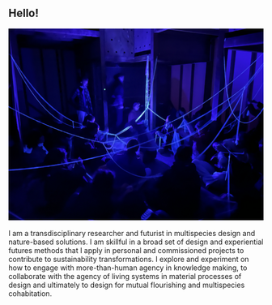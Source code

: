 ## Hello!

![](../images/homepic.jpg)

I am a transdisciplinary researcher and futurist in multispecies design and nature-based solutions. I am skillful in a broad set of design and experiential futures methods that I apply in personal and commissioned projects to contribute to sustainability transformations. I explore and experiment on how to engage with more-than-human agency in knowledge making, to collaborate with the agency of living systems in material processes of design and ultimately to design for mutual flourishing and multispecies cohabitation.